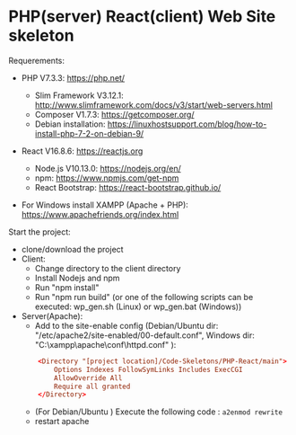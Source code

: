 # PHP(server) React(client) Web Site skeleton

Requerements:
* PHP V7.3.3: https://php.net/
     * Slim Framework V3.12.1: http://www.slimframework.com/docs/v3/start/web-servers.html
     * Composer V1.7.3: https://getcomposer.org/
     * Debian installation: https://linuxhostsupport.com/blog/how-to-install-php-7-2-on-debian-9/
     
* React V16.8.6: https://reactjs.org
     * Node.js V10.13.0: https://nodejs.org/en/ 
	 * npm: https://www.npmjs.com/get-npm
	 * React Bootstrap: https://react-bootstrap.github.io/
	 
* For Windows install XAMPP (Apache + PHP): https://www.apachefriends.org/index.html 	

Start the project:
* clone/download the project
* Client:
	* Change directory to the client directory
	* Install Nodejs and npm	
	* Run "npm install"
	* Run "npm run build" (or one of the following scripts can be executed: wp_gen.sh (Linux) or wp_gen.bat (Windows))
* Server(Apache):		
	* Add to the site-enable config (Debian/Ubuntu dir: "/etc/apache2/site-enabled/00-default.conf", Windows dir: ‪"C:\xampp\apache\conf\httpd.conf" ):	
    ```conf
	    <Directory "[project location]/Code-Skeletons/PHP-React/main">
		    Options Indexes FollowSymLinks Includes ExecCGI
		    AllowOverride All
		    Require all granted
	    </Directory>
	```
	* (For Debian/Ubuntu ) Execute the following code : ``a2enmod rewrite``
 	* restart apache
